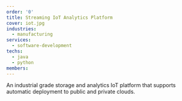 ```yaml
---
order: '0'
title: Streaming IoT Analytics Platform
cover: iot.jpg
industries:
  - manufacturing
services:
  - software-development
techs:
  - java
  - python
members:
---
```

An industrial grade storage and analytics IoT platform that supports automatic deployment to public and private clouds. 
